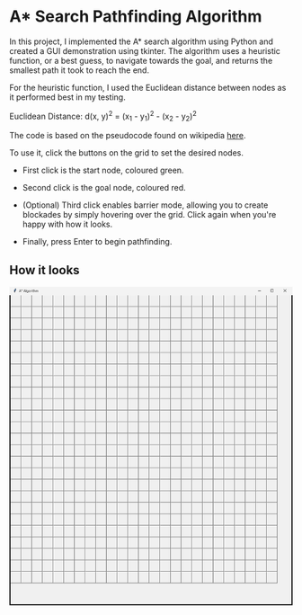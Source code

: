 # A* Search Pathfinding Algorithm

In this project, I implemented the A* search algorithm using Python and created a GUI demonstration using tkinter. The algorithm uses a heuristic function, or a best guess, to navigate towards the goal, and returns the smallest path it took to reach the end.

For the heuristic function, I used the Euclidean distance between nodes as it performed best in my testing. 

Euclidean Distance: d(x, y)<sup>2</sup> = (x<sub>1</sub> - y<sub>1</sub>)<sup>2</sup> - (x<sub>2</sub> - y<sub>2</sub>)<sup>2</sup>

The code is based on the pseudocode found on wikipedia [here](https://en.wikipedia.org/wiki/A*_search_algorithm).

To use it, click the buttons on the grid to set the desired nodes.

* First click is the start node, coloured green.

* Second click is the goal node, coloured red.

* (Optional) Third click enables barrier mode, allowing you to create blockades by simply hovering over the grid. Click again when you're happy with how it looks.

* Finally, press Enter to begin pathfinding.

## How it looks

![Demonstration. It looks really cool](trial.gif)

